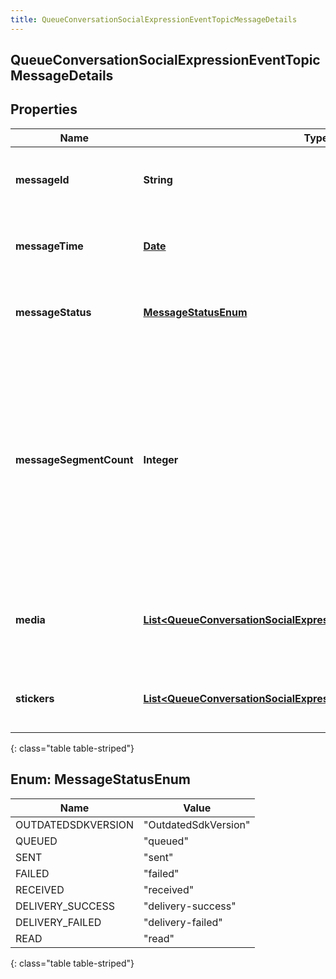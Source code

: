 ```yaml
---
title: QueueConversationSocialExpressionEventTopicMessageDetails
---
```


## QueueConversationSocialExpressionEventTopicMessageDetails

## Properties

| Name                    | Type                                                                                                                                                           | Description                                                                                                                                      | Notes      |
| ----------------------- | -------------------------------------------------------------------------------------------------------------------------------------------------------------- | ------------------------------------------------------------------------------------------------------------------------------------------------ | ---------- |
| **messageId**           | <!----><!---->**String**<!---->                                                                                                                                | UUID identifying the message media.                                                                                                              | [optional] |
| **messageTime**         | <!----><!---->[**Date**](Date.md)<!---->                                                                                                                       | The time when the message was sent or received.                                                                                                  | [optional] |
| **messageStatus**       | [**MessageStatusEnum**](#MessageStatusEnum)<!---->                                                                                                             | Indicates the delivery status of the message.                                                                                                    | [optional] |
| **messageSegmentCount** | <!----><!---->**Integer**<!---->                                                                                                                               | The message segment count, greater than 1 if the message content was split into multiple parts for this message type, e.g. SMS character limits. | [optional] |
| **media**               | <!----><!---->[**List&lt;QueueConversationSocialExpressionEventTopicMessageMedia&gt;**](QueueConversationSocialExpressionEventTopicMessageMedia.md)<!---->     | The media (images, files, etc) associated with this message, if any                                                                              | [optional] |
| **stickers**            | <!----><!---->[**List&lt;QueueConversationSocialExpressionEventTopicMessageSticker&gt;**](QueueConversationSocialExpressionEventTopicMessageSticker.md)<!----> | A list of stickers included in the message                                                                                                       | [optional] |

{: class="table table-striped"}

<a name="MessageStatusEnum"></a>

## Enum: MessageStatusEnum

| Name               | Value                          |
| ------------------ | ------------------------------ |
| OUTDATEDSDKVERSION | &quot;OutdatedSdkVersion&quot; |
| QUEUED             | &quot;queued&quot;             |
| SENT               | &quot;sent&quot;               |
| FAILED             | &quot;failed&quot;             |
| RECEIVED           | &quot;received&quot;           |
| DELIVERY_SUCCESS   | &quot;delivery-success&quot;   |
| DELIVERY_FAILED    | &quot;delivery-failed&quot;    |
| READ               | &quot;read&quot;               |

{: class="table table-striped"}
